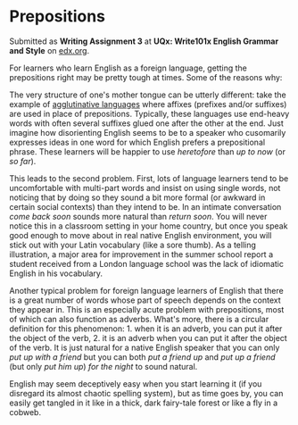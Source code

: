 Prepositions
============

Submitted as __Writing Assignment 3__ at __UQx: Write101x English Grammar and Style__ on [edx.org](https://www.edx.org/).

For learners who learn English as a foreign language, getting the prepositions right may be pretty tough at times. Some of the reasons why:

The very structure of one's mother tongue can be utterly different: take the example of 
[agglutinative languages](https://en.wikipedia.org/wiki/Agglutinative_language) where affixes (prefixes and/or 
suffixes) are used in place of prepositions. Typically, these languages use end-heavy words with often several suffixes glued one after the other at the end. Just imagine how disorienting English seems to be to a speaker who cusomarily 
expresses ideas in one word for which English prefers a prepositional phrase. These learners will be happier to use _heretofore_ than _up to now_ (or _so far_).

This leads to the second problem. First, lots of language learners tend to be uncomfortable with multi-part words and insist on using single words, not noticing that by doing so they sound a bit more formal (or awkward in certain social contexts) than they intend to be. In an intimate conversation _come back soon_ sounds more natural than _return soon_. You will never notice this in a classroom setting in your home country, but once you speak good enough to move about in real native English environment, you will stick out with your Latin vocabulary (like a sore thumb). As a telling illustration, a major area for improvement in the summer school report a student received from a London language school was the lack of idiomatic English in his vocabulary.

Another typical problem for foreign language learners of English that there is a great number of words whose part of speech depends on the context they appear in. This is an especially acute problem with prepositions, most of which can also function as adverbs. What's more, there is a circular definition for this phenomenon: 1. when it is an adverb, you can put it after the object of the verb, 2. it is an adverb when you can put it after the object of the verb. It is just natural for a native English speaker that you can only _put up with a friend_ but you can both _put a friend up_ and _put up a friend_ (but only _put him up_) _for the night_ to sound natural.

English may seem deceptively easy when you start learning it (if you disregard its almost chaotic spelling system), but as time goes by, you can easily get tangled in it like in a thick, dark fairy-tale forest or like a fly in a cobweb.
